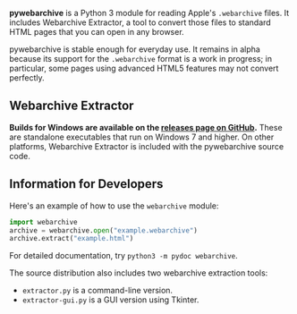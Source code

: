 **pywebarchive** is a Python 3 module for reading Apple's `.webarchive` files. It includes Webarchive Extractor, a tool to convert those files to standard HTML pages that you can open in any browser.

pywebarchive is stable enough for everyday use. It remains in alpha because its support for the `.webarchive` format is a work in progress; in particular, some pages using advanced HTML5 features may not convert perfectly.


## Webarchive Extractor

**Builds for Windows are available on the [releases page on GitHub](https://github.com/bmjcode/pywebarchive/releases).** These are standalone executables that run on Windows 7 and higher. On other platforms, Webarchive Extractor is included with the pywebarchive source code.


## Information for Developers

Here's an example of how to use the `webarchive` module:

```python
import webarchive
archive = webarchive.open("example.webarchive")
archive.extract("example.html")
```

For detailed documentation, try `python3 -m pydoc webarchive`.

The source distribution also includes two webarchive extraction tools:
* `extractor.py` is a command-line version.
* `extractor-gui.py` is a GUI version using Tkinter.
